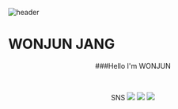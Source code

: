 

![header](https://capsule-render.vercel.app/api?type=wave&color=auto&height=300&section=header&text=WELCOME%20&fontSize=100&&animation=blink)

  # WONJUN JANG
 <p align="center"> ###Hello I'm WONJUN </p> <br>
<p align="center">SNS <a href="https://www.instagram.com/wonjun_gg/">
  <img src="https://img.shields.io/badge/Instagram-pink?style=social&logo=INSTAGRAM&logoColor=E4405F"/></a>
<a href="https://problem-child.tistory.com/">
<img src="https://img.shields.io/badge/TIBLOG-Yellow?style=social&logo=TISTORY&LogoColor=09B3AF"/></a>
<a href="https://blog.naver.com/juniel1299">
<img src="https://img.shields.io/badge/NaverBlog-Green?style=social&logo=Naver&LogoColor=03C75A"/></a></p>
                                                                                                           
